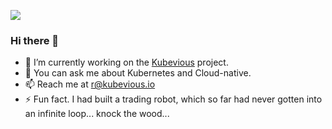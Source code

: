 ![](https://hit.yhype.me/github/profile?user_id=14081434)

### Hi there 👋

- 🔭 I’m currently working on the [Kubevious](https://github.com/kubevious/kubevious) project.
- 💬 You can ask me about Kubernetes and Cloud-native.
- 📫 Reach me at r@kubevious.io
- ⚡ Fun fact. I had built a trading robot, which so far had never gotten into an infinite loop... knock the wood...

<!--
**rubenhak/rubenhak** is a ✨ _special_ ✨ repository because its `README.md` (this file) appears on your GitHub profile.

Here are some ideas to get you started:


- 🌱 I’m currently learning ...
- 👯 I’m looking to collaborate on ...
- 🤔 I’m looking for help with ...
- 💬 Ask me about ...
- 📫 How to reach me: ...
- 😄 Pronouns: ...
- ⚡ Fun fact: ...
-->
